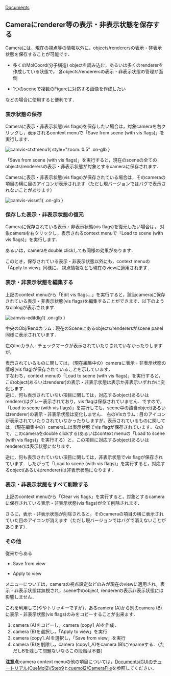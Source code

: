 [Documents](../Documents)

## Cameraにrenderer等の表示・非表示状態を保存する
Cameraには，現在の視点等の情報以外に，objects/renderersの表示・非表示状態を保存することが可能です．

-  多くのMolCoord(分子構造) objectを読み込む，あるいは多くのrendererを作成している状態で，
各objects/renderersの表示・非表示状態の管理が面倒

-  1つのsceneで複数のFigureに対応する画像を作成したい

などの場合に使用すると便利です．

### 表示状態の保存
Cameraに表示・非表示状態(vis flags)を保存したい場合は，対象cameraを右クリックし，表示されるcontext menuで「Save from scene (with vis flags)」を実行します．


![camvis-ctxtmenu1](../assets/images/cuemol2/CameraVisFlags/camvis-ctxtmenu1.png){ style="zoom: 0.5" .on-glb }


「Save from scene (with vis flags)」を実行すると，現在のsceneの全てのobjects/renderersの表示・非表示状態が対象とするcameraに保存されます．

Cameraに表示・非表示状態(vis flags)が保存されている場合は，そのcameraの項目の横に目のアイコンが表示されます（ただし現バージョンではバグで表示されないことがあります）


![camvis-visset1](../assets/images/cuemol2/CameraVisFlags/camvis-visset1.png){ .on-glb }


### 保存した表示・非表示状態の復元

Cameraに保存されている表示・非表示状態(vis flags)を復元したい場合は，
対象cameraを右クリックし，表示されるcontext menuで「Load to scene (with vis flags)」を実行します．

あるいは，cameraをdouble clickしても同様の効果があります．

このとき，保存されている表示・非表示状態以外にも，context menuの「Apply to view」同様に，
視点情報なども現在のviewに適用されます．

### 表示・非表示状態を編集する
上記のcontext menuから「Edit vis flags...」を実行すると，該当cameraに保存されている表示・非表示状態(vis flags)を編集することができます．以下のようなdialogが表示されます．

![camvis-editdlg1](../assets/images/cuemol2/CameraVisFlags/camvis-editdlg1.png){ .on-glb }


中央のObj/Rendカラム
:   現在のSceneにあるobjects/renderersがscene panel同様に表示されています．

左のIncカラム
:   チェックマークが表示されていたりされていなかったりしますが，

表示されているものに関しては，（現在編集中の）cameraに表示・非表示状態の情報(vis flag)が保存されていることを示しています．<br />
すなわち，context menuの「Load to scene (with vis flags)」を実行すると，このobject(あるいはrenderer)の表示・非表示状態は表示か非表示いずれかに変化します．<br />
逆に，何も表示されていない項目に関しては，対応するobject(あるいはrenderer)はグレー表示されており，vis flagは保存されていません．ですので，「Load to scene (with vis flags)」を実行しても，scene中の該当object(あるいはrenderer)の表示・非表示状態は変化しません．
右のVisカラム
:   目のアイコンが表示されていたりされていなかったりしますが，表示されているものに関しては，（現在編集中の）cameraには表示状態でvis flagが保存されています．なので，このcameraをdouble clickする(あるいはcontext menuの「Load to scene (with vis flags)」を実行する）と，この項目に対応するobject(あるいはrenderer)は表示状態になります．<br />

逆に，何も表示されていない項目に関しては，非表示状態でvis flagが保存されています．したがって「Load to scene (with vis flags)」を実行すると，対応するobject(あるいはrenderer)は非表示状態になります．

### 表示・非表示状態をすべて削除する
上記のcontext menuから「Clear vis flags」を実行すると，対象とするcameraに保存されている表示・非表示状態(vis flags)が全て削除されます．

さらに，表示・非表示状態が削除されると，そのcameraの項目の横に表示されていた目のアイコンが消えます（ただし現バージョンではバグで消えないことがあります）．


### その他
従来からある

-  Save from view

-  Apply to view

メニューについては，cameraの視点設定などのみが現在のviewに適用され，表示・非表示状態は無視され，scene中のobject, rendererの表示非表示状態には影響しません．

これを利用して(ややトリッキーですが)，あるcamera (A)から別のcamera (B)に表示・非表示状態(vis flags)のみをコピーすることが出来ます．
1.  camera (A)をコピーし，camera (copy1_A)を作成．
1.  camera (B)を選択し，「Apply to view」を実行
1.  camera (copy1_A)を選択し，「Save from view」を実行
1.  camera (B)を削除し，camera (copy1_A)をcamera (B)にrenameする．（ただしBを残して問題ないならこの段階は不要）

**注意点**:camera context menuの他の項目については，[Documents/GUIのチュートリアル(CueMol2)/Step9](../Documents/GUIのチュートリアル(CueMol2)/Step9)と[cuemol2/CameraFile](../cuemol2/CameraFile)を参照してください．
